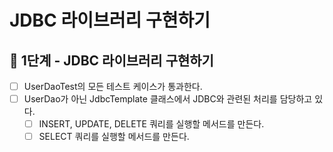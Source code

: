 # JDBC 라이브러리 구현하기

## 🚀 1단계 - JDBC 라이브러리 구현하기

- [ ] UserDaoTest의 모든 테스트 케이스가 통과한다.
- [ ] UserDao가 아닌 JdbcTemplate 클래스에서 JDBC와 관련된 처리를 담당하고 있다.
    - [ ] INSERT, UPDATE, DELETE 쿼리를 실행할 메서드를 만든다.
    - [ ] SELECT 쿼리를 실행할 메서드를 만든다.
